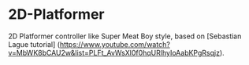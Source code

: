 # 2D-Platformer
2D Platformer controller like Super Meat Boy style, based on [Sebastian Lague tutorial] (https://www.youtube.com/watch?v=MbWK8bCAU2w&list=PLFt_AvWsXl0f0hqURlhyIoAabKPgRsqjz).

